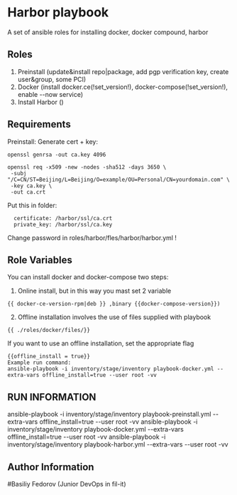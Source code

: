 Harbor playbook
=========

А set of ansible roles for installing docker, docker compound, harbor

Roles 
--------------
1) Preinstall (update&install  repo|package, add pgp verification key, create user&group, some PCI)
2) Docker (install docker.ce(!set_version!), docker-compose(!set_version!), enable --now service)
3) Install Harbor ()


Requirements
------------
Preinstall:
Generate cert + key: 
```
openssl genrsa -out ca.key 4096

openssl req -x509 -new -nodes -sha512 -days 3650 \
 -subj "/C=CN/ST=Beijing/L=Beijing/O=example/OU=Personal/CN=yourdomain.com" \
 -key ca.key \
 -out ca.crt
```
Put this in folder:
```
  certificate: /harbor/ssl/ca.crt
  private_key: /harbor/ssl/ca.key
```

Change password in roles/harbor/fles/harbor/harbor.yml !


Role Variables
--------------
You can install docker and docker-compose two steps:
1) Online install, but in this way you mast set 2 variable 
```
{{ docker-ce-version-rpm|deb }} ,binary {{docker-compose-version}})
```
2) Offline installation involves the use of files supplied with playbook 
```
{{ ./roles/docker/files/}}
```


If you want to use an offline installation, set the appropriate flag
```
{{offline_install = true}}
Example run command:
ansible-playbook -i inventory/stage/inventory playbook-docker.yml --extra-vars offline_install=true --user root -vv
```
RUN INFORMATION
------------------
ansible-playbook -i inventory/stage/inventory playbook-preinstall.yml --extra-vars offline_install=true --user root -vv
ansible-playbook -i inventory/stage/inventory playbook-docker.yml --extra-vars offline_install=true --user root -vv
ansible-playbook -i inventory/stage/inventory playbook-harbor.yml --extra-vars --user root -vv

Author Information
------------------
#Basiliy Fedorov (Junior DevOps in fil-it)
